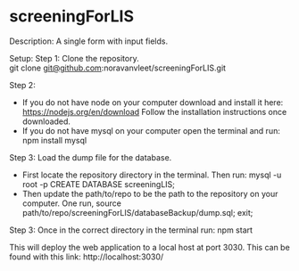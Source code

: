 # screeningForLIS
Description: A single form with input fields.

Setup: 
Step 1: Clone the repository.  
git clone git@github.com:noravanvleet/screeningForLIS.git

Step 2: 
- If you do not have node on your computer download and install it here: https://nodejs.org/en/download
  Follow the installation instructions once downloaded.
- If you do not have mysql on your computer open the terminal and run:
  npm install mysql

Step 3: Load the dump file for the database.  
- First locate the repository directory in the terminal.  Then run:
  mysql -u root -p
  CREATE DATABASE screeningLIS;
- Then update the path/to/repo to be the path to the repository on your computer.  One run,
  source path/to/repo/screeningForLIS/databaseBackup/dump.sql;
  exit;

Step 3: Once in the correct directory in the terminal run:
npm start


This will deploy the web application to a local host at port 3030.
This can be found with this link: http://localhost:3030/

